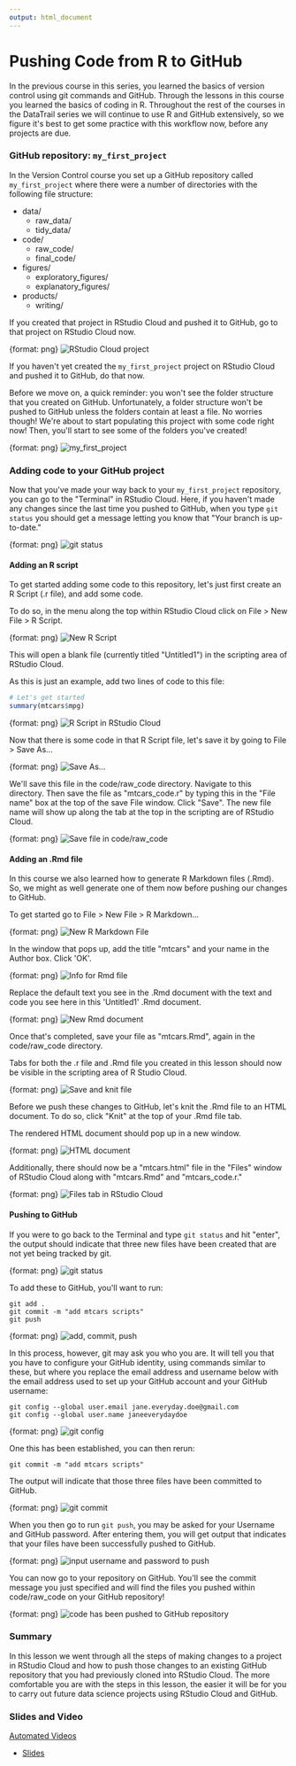 ```yaml
---
output: html_document
---
```




# Pushing Code from R to GitHub

In the previous course in this series, you learned the basics of version control using git commands and GitHub. Through the lessons in this course you learned the basics of coding in R. Throughout the rest of the courses in the DataTrail series we will continue to use R and GitHub extensively, so we figure it's best to get some practice with this workflow now, before any projects are due.

### GitHub repository: `my_first_project`

In the Version Control course you set up a GitHub repository called `my_first_project` where there were a number of directories with the following file structure:

* data/
  * raw_data/
  * tidy_data/
* code/
  * raw_code/
  * final_code/
* figures/
  * exploratory_figures/
  * explanatory_figures/
* products/
  * writing/

If you created that project in RStudio Cloud and pushed it to GitHub, go to that project on RStudio Cloud now.

{format: png}
![RStudio Cloud project](https://docs.google.com/presentation/d/1nNKiebsQieBUr645KDfMmbBFr26J2HQ0FAFH8WuSBQQ/export/png?id=1nNKiebsQieBUr645KDfMmbBFr26J2HQ0FAFH8WuSBQQ&pageid=g3ba6176ae9_0_157)

If you haven't yet created the `my_first_project` project on RStudio Cloud and pushed it to GitHub, do that now.

Before we move on, a quick reminder: you won't see the folder structure that you created on GitHub. Unfortunately, a folder structure won't be pushed to GitHub unless the folders contain at least a file. No worries though! We're about to start populating this project with some code right now! Then, you'll start to see some of the folders you've created!

{format: png}
![`my_first_project`](https://docs.google.com/presentation/d/1nNKiebsQieBUr645KDfMmbBFr26J2HQ0FAFH8WuSBQQ/export/png?id=1nNKiebsQieBUr645KDfMmbBFr26J2HQ0FAFH8WuSBQQ&pageid=g3ba6176ae9_0_75)

### Adding code to your GitHub project

Now that you've made your way back to your `my_first_project` repository, you can go to the "Terminal" in RStudio Cloud. Here, if you haven't made any changes since the last time you pushed to GitHub, when you type `git status` you should get a message letting you know that "Your branch is up-to-date."

{format: png}
![`git status`](https://docs.google.com/presentation/d/1nNKiebsQieBUr645KDfMmbBFr26J2HQ0FAFH8WuSBQQ/export/png?id=1nNKiebsQieBUr645KDfMmbBFr26J2HQ0FAFH8WuSBQQ&pageid=g3ba6176ae9_0_150)

#### Adding an R script

To get started adding some code to this repository, let's just first create an R Script (.r file), and add some code.

To do so, in the menu along the top within RStudio Cloud click on File > New File > R Script.

{format: png}
![New R Script](https://docs.google.com/presentation/d/1nNKiebsQieBUr645KDfMmbBFr26J2HQ0FAFH8WuSBQQ/export/png?id=1nNKiebsQieBUr645KDfMmbBFr26J2HQ0FAFH8WuSBQQ&pageid=g3ba6176ae9_0_162)

This will open a blank file (currently titled "Untitled1") in the scripting area of RStudio Cloud.

As this is just an example, add two lines of code to this file:

```r
# Let's get started
summary(mtcars$mpg)
```

{format: png}
![R Script in RStudio Cloud](https://docs.google.com/presentation/d/1nNKiebsQieBUr645KDfMmbBFr26J2HQ0FAFH8WuSBQQ/export/png?id=1nNKiebsQieBUr645KDfMmbBFr26J2HQ0FAFH8WuSBQQ&pageid=g3ba6176ae9_0_167)

Now that there is some code in that R Script file, let's save it by going to File > Save As...

{format: png}
![Save As...](https://docs.google.com/presentation/d/1nNKiebsQieBUr645KDfMmbBFr26J2HQ0FAFH8WuSBQQ/export/png?id=1nNKiebsQieBUr645KDfMmbBFr26J2HQ0FAFH8WuSBQQ&pageid=g3ba6176ae9_0_172)

We'll save this file in the code/raw_code directory.  Navigate to this directory. Then save the file as "mtcars_code.r" by typing this in the "File name" box at the top of the save File window. Click "Save". The new file name will show up along the tab at the top in the scripting are of RStudio Cloud.

{format: png}
![Save file in code/raw_code](https://docs.google.com/presentation/d/1nNKiebsQieBUr645KDfMmbBFr26J2HQ0FAFH8WuSBQQ/export/png?id=1nNKiebsQieBUr645KDfMmbBFr26J2HQ0FAFH8WuSBQQ&pageid=g3ba6176ae9_0_177)


#### Adding an .Rmd file

In this course we also learned how to generate R Markdown files (.Rmd). So, we might as well generate one of them now before pushing our changes to GitHub.

To get started go to File > New File > R Markdown...

{format: png}
![New R Markdown File](https://docs.google.com/presentation/d/1nNKiebsQieBUr645KDfMmbBFr26J2HQ0FAFH8WuSBQQ/export/png?id=1nNKiebsQieBUr645KDfMmbBFr26J2HQ0FAFH8WuSBQQ&pageid=g3ba6176ae9_0_182)


In the window that pops up, add the title "mtcars" and your name in the Author box. Click 'OK'.

{format: png}
![Info for Rmd file](https://docs.google.com/presentation/d/1nNKiebsQieBUr645KDfMmbBFr26J2HQ0FAFH8WuSBQQ/export/png?id=1nNKiebsQieBUr645KDfMmbBFr26J2HQ0FAFH8WuSBQQ&pageid=g3ba6176ae9_0_187)

Replace the default text you see in the .Rmd document with the text and code you see here in this 'Untitled1' .Rmd document.

{format: png}
![New Rmd document](https://docs.google.com/presentation/d/1nNKiebsQieBUr645KDfMmbBFr26J2HQ0FAFH8WuSBQQ/export/png?id=1nNKiebsQieBUr645KDfMmbBFr26J2HQ0FAFH8WuSBQQ&pageid=g3ba6176ae9_0_191)

Once that's completed, save your file as "mtcars.Rmd", again in the code/raw_code directory.

Tabs for both the .r file and .Rmd file you created in this lesson should now be visible in the scripting area of R Studio Cloud.

{format: png}
![Save and knit file](https://docs.google.com/presentation/d/1nNKiebsQieBUr645KDfMmbBFr26J2HQ0FAFH8WuSBQQ/export/png?id=1nNKiebsQieBUr645KDfMmbBFr26J2HQ0FAFH8WuSBQQ&pageid=g3ba6176ae9_0_196)

Before we push these changes to GitHub, let's knit the .Rmd file to an HTML document. To do so, click "Knit" at the top of your .Rmd file tab.

The rendered HTML document should pop up in a new window.

{format: png}
![HTML document](https://docs.google.com/presentation/d/1nNKiebsQieBUr645KDfMmbBFr26J2HQ0FAFH8WuSBQQ/export/png?id=1nNKiebsQieBUr645KDfMmbBFr26J2HQ0FAFH8WuSBQQ&pageid=g3ba6176ae9_0_202)

Additionally, there should now be a "mtcars.html" file in the "Files" window of RStudio Cloud along with "mtcars.Rmd" and "mtcars_code.r."

{format: png}
![Files tab in RStudio Cloud](https://docs.google.com/presentation/d/1nNKiebsQieBUr645KDfMmbBFr26J2HQ0FAFH8WuSBQQ/export/png?id=1nNKiebsQieBUr645KDfMmbBFr26J2HQ0FAFH8WuSBQQ&pageid=g3ba6176ae9_0_206)

#### Pushing to GitHub

If you were to go back to the Terminal and type `git status` and hit "enter", the output should indicate that three new files have been created that are not yet being tracked by git.

{format: png}
![`git status`](https://docs.google.com/presentation/d/1nNKiebsQieBUr645KDfMmbBFr26J2HQ0FAFH8WuSBQQ/export/png?id=1nNKiebsQieBUr645KDfMmbBFr26J2HQ0FAFH8WuSBQQ&pageid=g3ba6176ae9_0_213)


To add these to GitHub, you'll want to run:

```
git add .
git commit -m "add mtcars scripts"
git push
```

{format: png}
![add, commit, push](https://docs.google.com/presentation/d/1nNKiebsQieBUr645KDfMmbBFr26J2HQ0FAFH8WuSBQQ/export/png?id=1nNKiebsQieBUr645KDfMmbBFr26J2HQ0FAFH8WuSBQQ&pageid=g3ba6176ae9_0_221)


In this process, however, git may ask you who you are. It will tell you that you have to configure your GitHub identity, using commands similar to these, but where you replace the email address and username below with the email address used to set up your GitHub account and your GitHub username:

```
git config --global user.email jane.everyday.doe@gmail.com
git config --global user.name janeeverydaydoe
```

{format: png}
![git config](https://docs.google.com/presentation/d/1nNKiebsQieBUr645KDfMmbBFr26J2HQ0FAFH8WuSBQQ/export/png?id=1nNKiebsQieBUr645KDfMmbBFr26J2HQ0FAFH8WuSBQQ&pageid=g3bb9271f0d_0_28)


One this has been established, you can then rerun:

```
git commit -m "add mtcars scripts"
```
The output will indicate that those three files have been committed to GitHub.

{format: png}
![`git commit`](https://docs.google.com/presentation/d/1nNKiebsQieBUr645KDfMmbBFr26J2HQ0FAFH8WuSBQQ/export/png?id=1nNKiebsQieBUr645KDfMmbBFr26J2HQ0FAFH8WuSBQQ&pageid=g3bb9271f0d_0_33)


When you then go to run `git push`, you may be asked for your Username and GitHub password. After entering them, you will get output that indicates that your files have been successfully pushed to GitHub.

{format: png}
![input username and password to push](https://docs.google.com/presentation/d/1nNKiebsQieBUr645KDfMmbBFr26J2HQ0FAFH8WuSBQQ/export/png?id=1nNKiebsQieBUr645KDfMmbBFr26J2HQ0FAFH8WuSBQQ&pageid=g3ba6176ae9_0_228)

You can now go to your repository on GitHub. You'll see the commit message you just specified and will find the files you pushed within code/raw_code on your GitHub repository!

{format: png}
![code has been pushed to GitHub repository](https://docs.google.com/presentation/d/1nNKiebsQieBUr645KDfMmbBFr26J2HQ0FAFH8WuSBQQ/export/png?id=1nNKiebsQieBUr645KDfMmbBFr26J2HQ0FAFH8WuSBQQ&pageid=g3ba6176ae9_0_237)

### Summary

In this lesson we went through all the steps of making changes to a project in RStudio Cloud and how to push those changes to an existing GitHub repository that you had previously cloned into RStudio Cloud. The more comfortable you are with the steps in this lesson, the easier it will be for you to carry out future data science projects using RStudio Cloud and GitHub.

### Slides and Video

[Automated Videos](https://youtu.be/X38P9vn3NNM)

* [Slides](https://docs.google.com/presentation/d/1nNKiebsQieBUr645KDfMmbBFr26J2HQ0FAFH8WuSBQQ/edit?usp=sharing)
